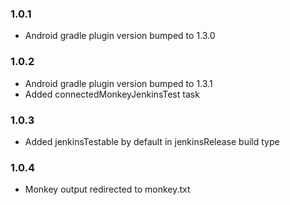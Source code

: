 ### 1.0.1
- Android gradle plugin version bumped to 1.3.0
### 1.0.2
- Android gradle plugin version bumped to 1.3.1
- Added connectedMonkeyJenkinsTest task
### 1.0.3
- Added jenkinsTestable by default in jenkinsRelease build type
### 1.0.4
- Monkey output redirected to monkey.txt